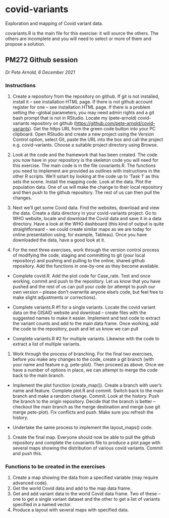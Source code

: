 # covid-variants
Exploration and mapping of Covid variant data.

covariants.R is the main file for this exercise: it will source the others. The others are incomplete and you will need to select or more of them and propose a solution.

## PM272 Github session

_Dr Pete Arnold, 6 December 2021_

### Instructions
1. Create a repository from the repository on github.
	If git is not installed, install it – see installation HTML page.
	If there is not github account register for one – see installation HTML page.
If there is a problem setting the –global parameters, you may need admin rights and a git 
bash prompt that is not in RStudio.
Locate my (pete-arnold) covid-variants repository on github (https://github.com/pete-arnold/covid-variants).
Get the https URL from the green code button into your PC clipboard.
Open RStudio and create a new project using the Version Control option, select Git, paste the URL into the box and call the project e.g. covid-variants. Choose a suitable project directory using Browse.

1. Look at the code and the framework that has been created.
The code you now have in your repository is the skeleton code you will need for this 
exercise. The main code is in the file covariants.R. The functions you need to implement are provided as outlines with instructions in the other R scripts.
We’ll sstart by looking at the code up to ‘Task 1’ as this sets the scene.
Install the mapping code. Look at the data. Plot the population data.
One of us will make the change to their local repository and then push to the github 
repository. The rest of us can then pull the changes.

1. Next we’ll get some Covid data. Find the websites, download and view the data.
Create a data directory in your covid-variants project. Go to WHO website, locate and download the Covid data and save it in a data directory.
Have a look at the WHO dashboard (this kind of output is quite straightforward – we could create similar maps as we are today for online presentation using, for example, Tableau). Once you have downloaded the data, have a good look at it.

1. For the next three exercises, work through the version control process of modifying the code, staging and committing to git (your local repository) and pushing and pulling to the online, shared github repository. Add the functions in one-by-one as they become available. 

  * Complete covid.R. Add the plot code for Case_rate. Test and once working, commit and push to the repository. Let us know that you have pushed and the rest of us can pull your code (or attempt to push our own version – please don’t overwrite anyone else’s code, but feel free to make slight adjustments or corrections).

  * Complete variants.R #1 for a single variants. Locate the covid variant data on the GISAID website and download – create files with the suggested names to make it easier. Implement and test code to extract the variant counts and add to the main data frame. Once working, add the code to the repository, push and let us know we can pull

  * Complete variants.R #2 for multiple variants. Likewise with the code to extract a list of multiple variants.

1. Work through the process of branching. For the final two exercises, before you make any changes to the code, create a git branch (with your name and feature e.g. pete-plot). Then proceed as above. Once we have a number of options in place, we can attempt to merge the code back to the main branch.

  * Implement the plot function (create_map()). Create a branch with user’s name and feature. Complete plot.R and commit. Switch back 
to the main branch and make a random change. Commit. Look at the history. Push the branch to the origin repository. Decide that the branch is better – checkout the main branch as the merge destination and merge (use git merge pete-plot). Fix conflicts and push. Make sure you refresh the history.

  * Undertake the same process to implement the layout_maps() code. 

1. Create the final map. Everyone should now be able to pull the github repository and complete the covariants file to produce a plot page with several maps showing the distribution of various covid variants. Commit and push this.

### Functions to be created in the exercises
1. Create a map showing the data from a specified variable (may require advanced code).
1. Get the world Covid data and add to the map data frame.
1. Get and add variant data to the world Covid data frame. Two of these – one to get a single variant dataset and the other to get a list of variants specified in a named vector.
1. Produce a layout with several maps with specified data.

